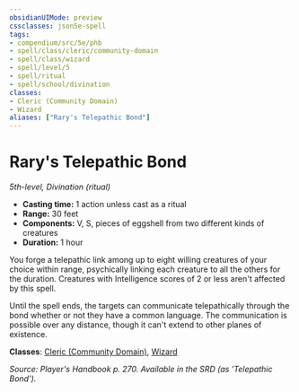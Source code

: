 ```yaml
---
obsidianUIMode: preview
cssclasses: json5e-spell
tags:
- compendium/src/5e/phb
- spell/class/cleric/community-domain
- spell/class/wizard
- spell/level/5
- spell/ritual
- spell/school/divination
classes:
- Cleric (Community Domain)
- Wizard
aliases: ["Rary's Telepathic Bond"]
---
```

# Rary's Telepathic Bond
*5th-level, Divination (ritual)*  

- **Casting time:** 1 action unless cast as a ritual
- **Range:** 30 feet
- **Components:** V, S, pieces of eggshell from two different kinds of creatures
- **Duration:** 1 hour

You forge a telepathic link among up to eight willing creatures of your choice within range, psychically linking each creature to all the others for the duration. Creatures with Intelligence scores of 2 or less aren't affected by this spell.

Until the spell ends, the targets can communicate telepathically through the bond whether or not they have a common language. The communication is possible over any distance, though it can't extend to other planes of existence.

**Classes**: [Cleric (Community Domain)](/3-Mechanics/CLI/classes/cleric-community-domain-hwcs.md), [Wizard](/3-Mechanics/CLI/classes/wizard.md)

*Source: Player's Handbook p. 270. Available in the SRD (as 'Telepathic Bond').*